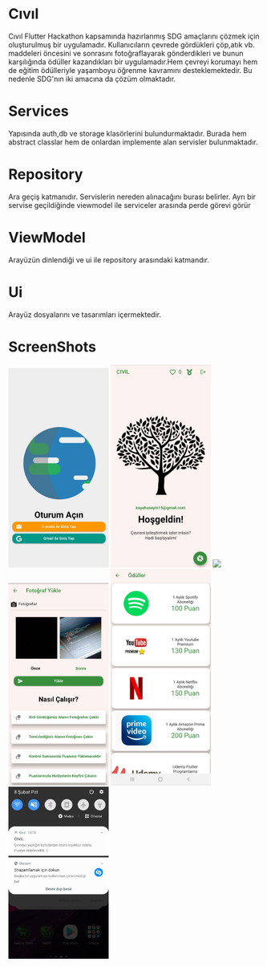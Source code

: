 # Cıvıl

Cıvıl Flutter Hackathon kapsamında hazırlanmış SDG amaçlarını çözmek için oluşturulmuş bir uygulamadır. Kullanıcıların çevrede gördükleri çöp,atık vb. maddeleri öncesini ve sonrasını fotoğraflayarak gönderdikleri ve bunun karşılığında ödüller kazandıkları bir uygulamadır.Hem çevreyi korumayı hem de eğitim ödülleriyle yaşamboyu öğrenme kavramını desteklemektedir. Bu nedenle SDG'nın iki amacına da çözüm olmaktadır. 

# Services
Yapısında auth,db ve storage klasörlerini bulundurmaktadır. Burada hem abstract classlar hem de onlardan implemente alan servisler bulunmaktadır.

# Repository
Ara geçiş katmanıdır. Servislerin nereden alınacağını burası belirler. Ayrı bir servise geçildiğinde viewmodel ile serviceler arasında perde görevi görür

# ViewModel
Arayüzün dinlendiği ve ui ile repository arasındaki katmandır.

# Ui
Arayüz dosyalarını ve tasarımları içermektedir.

# ScreenShots
<img src="flutterhackathon_firecode/assets/img/cıvıl1.jpg" width="200"> <img src="flutterhackathon_firecode/assets/img/cıvıl2.jpg" width="200"> <img src="flutterhackathon_firecode/assets/img/cıvil3.jpg" width="200"> 
<img src="flutterhackathon_firecode/assets/img/civil4.jpg" width="200"> <img src="flutterhackathon_firecode/assets/img/cıvıl5.jpg" width="200"> <img src="flutterhackathon_firecode/assets/img/cıvıl7.jpg" width="200">
